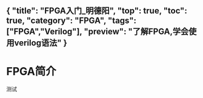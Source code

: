 {
"title": "FPGA入门_明德阳",
"top": true,
"toc": true,
"category": "FPGA",
"tags":["FPGA","Verilog"],
"preview": "了解FPGA,学会使用verilog语法"
}
---
# FPGA简介
测试